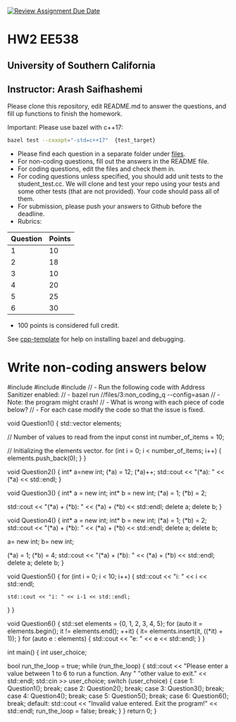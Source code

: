 [![Review Assignment Due Date](https://classroom.github.com/assets/deadline-readme-button-24ddc0f5d75046c5622901739e7c5dd533143b0c8e959d652212380cedb1ea36.svg)](https://classroom.github.com/a/val-avXT)

# HW2 EE538
## University of Southern California
## Instructor: Arash Saifhashemi

Please clone this repository, edit README.md to answer the questions, and fill up functions to finish the homework.

Important: Please use bazel with c++17:

```bash
bazel test --cxxopt="-std=c++17"  {test_target}
```

- Please find each question in a separate folder under [files](/files).
- For non-coding questions, fill out the answers in the README file.
- For coding questions, edit the files and check them in.
- For coding questions unless specified, you should add unit tests to the student_test.cc. We will clone and test your repo using your tests and some other tests (that are not provided). Your code should pass all of them.
- For submission, please push your answers to Github before the deadline.
- Rubrics:
  
| Question | Points |
| -------- | ------ |
| 1        | 10     |
| 2        | 18     |
| 3        | 10     |
| 4        | 20     |
| 5        | 25     |
| 6        | 30     |

- 100 points is considered full credit.


See [cpp-template](https://github.com/ourarash/cpp-template) for help on installing bazel and debugging.

# Write non-coding answers below

#include <iostream>
#include <set>
#include <vector>
// - Run the following code with Address Sanitizer enabled:
//   - bazel run //files/3:non_coding_q --config=asan
//   - Note: the program might crash!
// - What is wrong with each piece of code below?
// - For each case modify the code so that the issue is fixed.

void Question1() {
  std::vector<int> elements;

  // Number of values to read from the input
  const int number_of_items = 10;

  // Initializing the elements vector.
  for (int i = 0; i < number_of_items; i++) {
    elements.push_back(0);
  }
}

void Question2() {
  int* a=new int;
  (*a) = 12;
  (*a)++;
  std::cout << "(*a): " << (*a) << std::endl;
}

void Question3() {
  int* a = new int;
  int* b = new int;
  (*a) = 1;
  (*b) = 2;

  std::cout << "(*a) + (*b): " << (*a) + (*b) << std::endl;
  delete a;
  delete b;
}

void Question4() {
  int* a = new int;
  int* b = new int;
  (*a) = 1;
  (*b) = 2;
  std::cout << "(*a) + (*b): " << (*a) + (*b) << std::endl;
  delete a;
  delete b;

  a= new int;
  b= new int;

  (*a) = 1;
  (*b) = 4;
  std::cout << "(*a) + (*b): " << (*a) + (*b) << std::endl;
  delete a;
  delete b;
}

void Question5() {
  for (int i = 0; i < 10; i++) {
    std::cout << "i: " << i << std::endl;
    
    std::cout << "i: " << i-1 << std::endl;
  }
}

void Question6() {
  std::set<int> elements = {0, 1, 2, 3, 4, 5};
  for (auto it = elements.begin(); it != elements.end(); ++it) {
    it= elements.insert(it, ((*it) + 1));
  }
  for (auto e : elements) {
    std::cout << "e: " << e << std::endl;
  }
}

int main() {
  int user_choice;

  bool run_the_loop = true;
  while (run_the_loop) {
    std::cout << "Please enter a value between 1 to 6 to run a function. Any "
                 "other value to exit."
              << std::endl;
    std::cin >> user_choice;
    switch (user_choice) {
      case 1:
        Question1();
        break;
      case 2:
        Question2();
        break;
      case 3:
        Question3();
        break;
      case 4:
        Question4();
        break;
      case 5:
        Question5();
        break;
      case 6:
        Question6();
        break;
      default:
        std::cout << "Invalid value entered. Exit the program!" << std::endl;
        run_the_loop = false;
        break;
    }
  }
  return 0;
}
